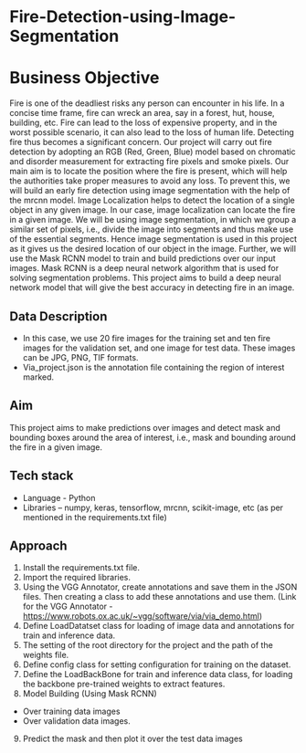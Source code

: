 # Fire-Detection-using-Image-Segmentation
# Business Objective
Fire is one of the deadliest risks any person can encounter in his life. In a concise time frame, fire can wreck an area, say in a forest, hut, house, building, etc. Fire can lead to the loss of expensive property, and in the worst possible scenario, it can also lead to the loss of human life. Detecting fire thus becomes a significant concern.
Our project will carry out fire detection by adopting an RGB (Red, Green, Blue) model based on chromatic and disorder measurement for extracting fire pixels and smoke pixels. Our main aim is to locate the position where the fire is present, which will help the authorities take proper measures to avoid any loss. To prevent this, we will build an early fire detection using image segmentation with the help of the mrcnn model.
Image Localization helps to detect the location of a single object in any given image. In our case, image localization can locate the fire in a given image.
We will be using image segmentation, in which we group a similar set of pixels, i.e., divide the image into segments and thus make use of the essential segments. Hence image segmentation is used in this project as it gives us the desired location of our object in the image.
Further, we will use the Mask RCNN model to train and build predictions over our input images. Mask RCNN is a deep neural network algorithm that is used for solving segmentation problems.
This project aims to build a deep neural network model that will give the best accuracy in detecting fire in an image.
## Data Description
- In this case, we use 20 fire images for the training set and ten fire images for the validation set, and one image for test data. These images can be JPG, PNG, TIF formats.
- Via_project.json is the annotation file containing the region of interest marked.
## Aim
This project aims to make predictions over images and detect mask and bounding boxes around the area of interest, i.e., mask and bounding around the fire in a given image.
## Tech stack
- Language - Python
- Libraries – numpy, keras, tensorflow, mrcnn, scikit-image, etc (as per mentioned in the requirements.txt file)
## Approach
1. Install the requirements.txt file.
2. Import the required libraries.
3. Using the VGG Annotator, create annotations and save them in the JSON files. Then creating a class to add these annotations and use them. (Link for the VGG Annotator - https://www.robots.ox.ac.uk/~vgg/software/via/via_demo.html)
4. Define LoadDatatset class for loading of image data and annotations for train and inference data.
5. The setting of the root directory for the project and the path of the weights file.
6. Define config class for setting configuration for training on the dataset.
7. Define the LoadBackBone for train and inference data class, for loading the backbone pre-trained weights to extract features.
8. Model Building (Using Mask RCNN)
- Over training data images
- Over validation data images.
9. Predict the mask and then plot it over the test data images

